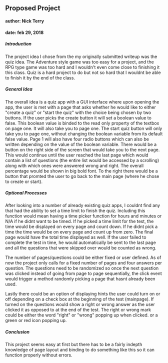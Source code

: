 ## Proposed Project
#### author: Nick Terry
#### date: feb 29, 2018  

##### Introduction
The project idea I chose from the my originally submitted writeup was the quiz idea. The Adventure style game was too easy for a project,
and the RPG type game was too hard and I wouldn't even come close to finishing it this class. Quiz is a hard project to do but not so hard that I wouldnt be able to 
finish it by the end of the class.  
##### General Idea
The overall idea is a quiz app with a GUI interface where upon opening the app, the user is met with a page that asks whether he would like 
to either "create a quiz" or "start the quiz" with the choice being chosen by two buttons. If the user picks the create button 
it will set a boolean value to false. This boolean value is binded to the read only property of the textbox on page one. 
It will also take you to page one. The start quiz button will only take you to page one, without changing the boolean 
variable from its default false value. Page 1 will also have four radio buttons which can also be written depending on the 
value of the boolean variable. There would be a button on the right side of the screen that would take you to the next page. 
This would continue until the user reached the last page which would contain a list of questions (the entire list would be accessed by a scrolling) along with which ones were 
answered wrong and right. The overall percentage would be shown in big bold font. To the right there would be a button that promted the user 
to go back to the main page (where he chose to create or start).
##### Optional Processes
After looking into a number of already existing quiz apps, I couldnt find any that had the ability to set a time limit to finish the quiz. 
Including this function would mean having a time picker function for hours and minutes or N/A if he didnt want to be timed. If he picked a 
time limit for the test, the time would be displayed on every page and count down. If he didnt pick a time the time would be on every page 
and count up from zero. The final page would have the total time displayed as well. If the user failed to complete the test in time, 
he would automatically be sent to the last page and all the questions that were skipped over would be counted as wrong. 

 The number of pages/questions could be either fixed or user defined. As of now the project only calls for a fixed number of pages and four 
 answers per question. The questions need to be randomized so once the next question was clicked instead of going from page to page 
 sequentially, the click event would trigger a method randomly picking a page that hasnt already been used.
 
 Lastly there could be an option of displaying hints the user could turn on or off depending on a check box at the beginning of the test (mainpage). 
 If turned on the questions would show a right or wrong answer as the user clicked it as opposed to at the end of the test. The right or wrong 
 mark could be either the word "right" or "wrong" popping up when clicked. or a green or red icon popping up. 
 ##### Conclusion
 This project seems easy at first but there has to be a fairly indepth knowledge of page layout and binding to do something like this so it 
 can function properly without errors.